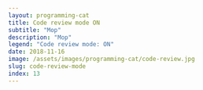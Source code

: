 ```yaml
---
layout: programming-cat
title: Code review mode ON
subtitle: "Mop"
description: "Mop"
legend: "Code review mode: ON"
date: 2018-11-16
image: /assets/images/programming-cat/code-review.jpg
slug: code-review-mode
index: 13
---
```

